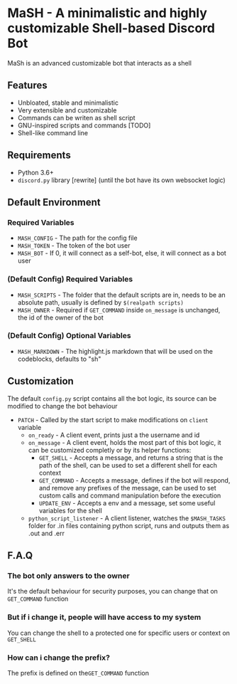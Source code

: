 # MaSH - A minimalistic and highly customizable Shell-based Discord Bot
MaSh is an advanced customizable bot that interacts as a shell

## Features
- Unbloated, stable and minimalistic
- Very extensible and customizable
- Commands can be writen as shell script
- GNU-inspired scripts and commands [TODO]
- Shell-like command line

## Requirements
- Python 3.6+
- `discord.py` library [rewrite] (until the bot have its own websocket logic)

## Default Environment

### Required Variables
- `MASH_CONFIG` - The path for the config file
- `MASH_TOKEN` - The token of the bot user
- `MASH_BOT` - If 0, it will connect as a self-bot, else, it will connect as a bot user

### (Default Config) Required Variables
- `MASH_SCRIPTS` - The folder that the default scripts are in, needs to be an absolute path, 
usually is defined by `$(realpath scripts)`
- `MASH_OWNER` - Required if `GET_COMMAND` inside `on_message` is unchanged, the id of the owner of the bot

### (Default Config) Optional Variables
- `MASH_MARKDOWN` - The highlight.js markdown that will be used on the codeblocks, defaults to "sh"

## Customization

The default `config.py` script contains all the bot logic, its source can be modified to change the bot behaviour  
- `PATCH` - Called by the start script to make modifications on `client` variable
    - `on_ready` - A client event, prints just a the username and id
    - `on_message` - A client event, holds the most part of this bot logic, it can be customized completly or by its helper functions:
        - `GET_SHELL` - Accepts a message, and returns a string that is the path of the shell, can be used to set a different shell for each context
        - `GET_COMMAND` - Accepts a message, defines if the bot will respond, and remove any prefixes of the message, can be used to set custom calls and command manipulation before the execution
        - `UPDATE_ENV` - Accepts a env and a message, set some useful variables for the shell
    - `python_script_listener` - A client listener, watches the `$MASH_TASKS` folder for .in files containing python script, runs and outputs them as .out and .err
    
## F.A.Q

### The bot only answers to the owner
It's the default behaviour for security purposes, you can change that on `GET_COMMAND` function

### But if i change it, people will have access to my system
You can change the shell to a protected one for specific users or context on `GET_SHELL`

### How can i change the prefix?
The prefix is defined on the`GET_COMMAND` function
